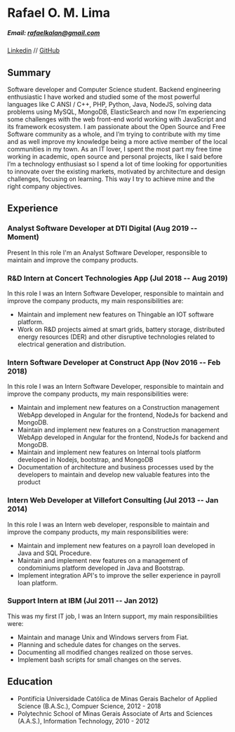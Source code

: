 # Rafael O. M. Lima
##### Email: rafaelkalan@gmail.com
[Linkedin](https://www.linkedin.com/in/rafael-lima-6348353b/) // [GitHub](https://github.com/rafaelkalan)

## Summary
  Software developer and Computer Science student. Backend engineering enthusiastic I have worked and studied some of the most powerful languages like C ANSI / C++, PHP, Python, Java, NodeJS, solving data problems using MySQL, MongoDB, ElasticSearch and now I’m experiencing some challenges with the web front-end world working with JavaScript and its framework ecosystem. I am passionate about the Open Source and Free Software community as a whole, and I’m trying to contribute with my time and as well improve my knowledge being a more active member of the local communities in my town. As an IT lover, I spent the most part my free time working in academic, open source and personal projects, like I said before I’m a technology enthusiast so I spend a lot of time looking for opportunities to innovate over the existing markets, motivated by architecture and design challenges, focusing on learning. This way I try to achieve mine and the right company objectives.

## Experience


### Analyst Software Developer at DTI Digital (Aug 2019 -- Moment)  
Present In this role I'm an Analyst Software Developer, responsible to maintain and improve the company products.

### R&D Intern at Concert Technologies App (Jul 2018 -- Aug 2019)  
In this role I was an Intern Software Developer, responsible to maintain and improve the company products, my main responsibilities are:
 - Maintain and implement new features on Thingable an IOT software platform.
 - Work on R&D projects aimed at smart grids, battery storage, distributed energy resources (DER) and other disruptive technologies related to electrical generation and distribution.

### Intern Software Developer at Construct App (Nov 2016 -- Feb 2018)  
In this role I was an Intern Software Developer, responsible to maintain and improve the company products, my main responsibilities were:
- Maintain and implement new features on a Construction management WebApp developed in Angular for the frontend, NodeJs for backend and MongoDB. 
- Maintain and implement new features on a Construction management WebApp developed in Angular for the frontend, NodeJs for backend and MongoDB. 
- Maintain and implement new features on Internal tools platform developed in Nodejs, bootstrap, and MongoDB 
- Documentation of architecture and business processes used by the developers to maintain and develop new valuable features into the product

### Intern Web Developer at Villefort Consulting (Jul 2013 -- Jan 2014) 
In this role I was an Intern web developer, responsible to maintain and improve the company products, my main responsibilities were:
- Maintain and implement new features on a payroll loan developed in Java and SQL Procedure.
- Maintain and implement new features on a management of condominiums platform developed in Java and Bootstrap.
- Implement integration API's to improve the seller experience in payroll loan platform.

### Support Intern at IBM (Jul 2011 -- Jan 2012)  
This was my first IT job, I was an Intern support, my main responsibilities were: 
- Maintain and manage Unix and Windows servers from Fiat. 
- Planning and schedule dates for changes on the serves.
- Documenting all modified changes realized on those serves.
- Implement bash scripts for small changes on the serves.

## Education 
- Pontifícia Universidade Católica de Minas Gerais Bachelor of Applied Science (B.A.Sc.), Compuer Science, 2012 - 2018 
- Polytechnic School of Minas Gerais Associate of Arts and Sciences (A.A.S.), Information Technology, 2010 - 2012
